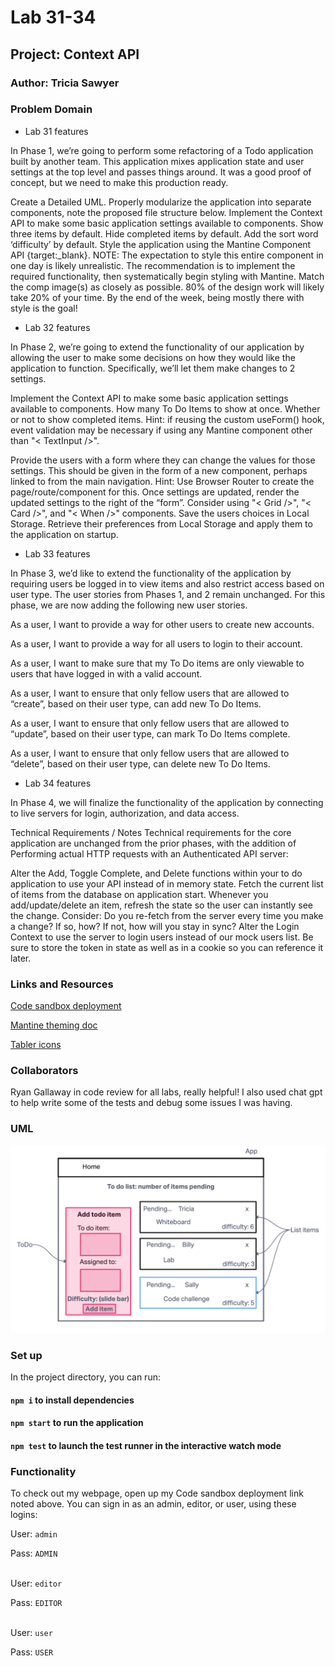# Lab 31-34

## Project: Context API

### Author: Tricia Sawyer

### Problem Domain

- Lab 31 features

In Phase 1, we’re going to perform some refactoring of a Todo application built by another team. This application mixes application state and user settings at the top level and passes things around. It was a good proof of concept, but we need to make this production ready.

Create a Detailed UML.
Properly modularize the application into separate components, note the proposed file structure below.
Implement the Context API to make some basic application settings available to components.
Show three items by default.
Hide completed items by default.
Add the sort word ‘difficulty’ by default.
Style the application using the Mantine Component API {target:_blank}.
NOTE: The expectation to style this entire component in one day is likely unrealistic. The recommendation is to implement the required functionality, then systematically begin styling with Mantine. Match the comp image(s) as closely as possible. 80% of the design work will likely take 20% of your time. By the end of the week, being mostly there with style is the goal!

- Lab 32 features

In Phase 2, we’re going to extend the functionality of our application by allowing the user to make some decisions on how they would like the application to function. Specifically, we’ll let them make changes to 2 settings.

Implement the Context API to make some basic application settings available to components.
How many To Do Items to show at once.
Whether or not to show completed items.
Hint: if reusing the custom useForm() hook, event validation may be necessary if using any Mantine component other </br>
than "< TextInput />".

Provide the users with a form where they can change the values for those settings.
This should be given in the form of a new component, perhaps linked to from the main navigation.
Hint: Use Browser Router to create the page/route/component for this.
Once settings are updated, render the updated settings to the right of the “form”. Consider using "< Grid />", "< Card />", and "< When />" components.
Save the users choices in Local Storage.
Retrieve their preferences from Local Storage and apply them to the application on startup.

- Lab 33 features

In Phase 3, we’d like to extend the functionality of the application by requiring users be logged in to view items and also restrict access based on user type. The user stories from Phases 1, and 2 remain unchanged. For this phase, we are now adding the following new user stories.

As a user, I want to provide a way for other users to create new accounts.

As a user, I want to provide a way for all users to login to their account.

As a user, I want to make sure that my To Do items are only viewable to users that have logged in with a valid account.

As a user, I want to ensure that only fellow users that are allowed to “create”, based on their user type, can add new To Do Items.

As a user, I want to ensure that only fellow users that are allowed to “update”, based on their user type, can mark To Do Items complete.

As a user, I want to ensure that only fellow users that are allowed to “delete”, based on their user type, can delete new To Do Items.

- Lab 34 features

In Phase 4, we will finalize the functionality of the application by connecting to live servers for login, authorization, and data access.

Technical Requirements / Notes
Technical requirements for the core application are unchanged from the prior phases, with the addition of Performing actual HTTP requests with an Authenticated API server:

Alter the Add, Toggle Complete, and Delete functions within your to do application to use your API instead of in memory state.
Fetch the current list of items from the database on application start.
Whenever you add/update/delete an item, refresh the state so the user can instantly see the change.
Consider: Do you re-fetch from the server every time you make a change?
If so, how?
If not, how will you stay in sync?
Alter the Login Context to use the server to login users instead of our mock users list.
Be sure to store the token in state as well as in a cookie so you can reference it later.

### Links and Resources

[Code sandbox deployment](https://56gqkc-3000.csb.app/)

[Mantine theming doc](https://mantine.dev/theming/colors/)

[Tabler icons](https://tabler.io/icons)

### Collaborators

Ryan Gallaway in code review for all labs, really helpful! I also used chat gpt to help write some of the tests and debug some issues I was having.

### UML

![UML](./assets/lab31-UML.png)

### Set up

In the project directory, you can run:

#### `npm i` to install dependencies


#### `npm start` to run the application

#### `npm test` to launch the test runner in the interactive watch mode

### Functionality

To check out my webpage, open up my Code sandbox deployment link noted above. You can sign in as an admin, editor, or user, using these logins:

User: `admin`

Pass: `ADMIN`
</br>
</br>

User: `editor`

Pass: `EDITOR`
</br>
</br>

User: `user`

Pass: `USER`


